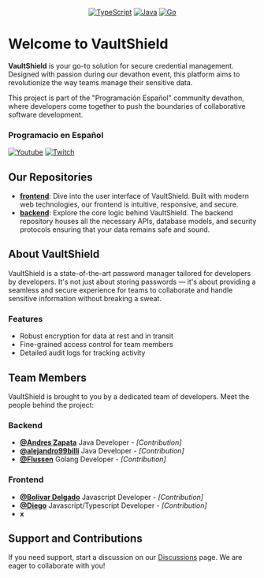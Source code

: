 <p align="center">
    <a href =""><img src="https://img.shields.io/badge/-TypeScript-3178C6?style=flat-square&logo=typescript&logoColor=white" alt="TypeScript"></a>
    <a href =""><img src="https://img.shields.io/badge/-Java-ED8B00?style=flat-square&logo=coffeescript&logoColor=white" alt="Java"></a>
    <a href =""><img src="https://img.shields.io/badge/-Golang-00ADD8?style=flat-square&logo=go&logoColor=white" alt="Go"></a>
</p>

# Welcome to VaultShield

**VaultShield** is your go-to solution for secure credential management. Designed with passion during our devathon event, this platform aims to revolutionize the way teams manage their sensitive data.

This project is part of the "Programación Español" community devathon, where developers come together to push the boundaries of collaborative software development.

### Programacio en Español
[![Youtube](https://img.shields.io/badge/YouTube-FF0000?style=&logo=youtube&logoColor=white)](https://www.youtube.com/@programacion-es)
[![Twitch](https://img.shields.io/badge/Twitch-6441A5?style=&logo=twitch&logoColor=white)](https://www.twitch.tv/programacion_es)

## Our Repositories

- **[frontend](/frontend)**: Dive into the user interface of VaultShield. Built with modern web technologies, our frontend is intuitive, responsive, and secure.
- **[backend](/backend)**: Explore the core logic behind VaultShield. The backend repository houses all the necessary APIs, database models, and security protocols ensuring that your data remains safe and sound.

## About VaultShield

VaultShield is a state-of-the-art password manager tailored for developers by developers. It's not just about storing passwords — it's about providing a seamless and secure experience for teams to collaborate and handle sensitive information without breaking a sweat.

### Features

- Robust encryption for data at rest and in transit
- Fine-grained access control for team members
- Detailed audit logs for tracking activity

## Team Members

VaultShield is brought to you by a dedicated team of developers. Meet the people behind the project:
### Backend
- **[@Andres Zapata](https://github.com/AZapata27)** Java Developer - *[Contribution]*
- **[@alejandro99billi](https://github.com/alejandro99billi)** Java Developer - *[Contribution]*
- **[@Flussen](https://github.com/Flussen)** Golang Developer - *[Contribution]*

### Frontend
- **[@Bolivar Delgado](https://github.com/bol507)** Javascript Developer - *[Contribution]*
- **[@Diego](https://github.com/diego-vecch)** Javascript/Typescript Developer - *[Contribution]*
- **x**

## Support and Contributions

If you need support, start a discussion on our [Discussions](https://github.com/VaultShield/discussions) page. We are eager to collaborate with you!

